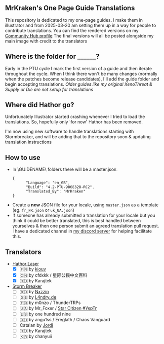 ## MrKraken's One Page Guide Translations
This repository is dedicated to my one-page guides. I make them in illustrator and from 2025-03-20 am setting them up in a way for people to contribute translations.
You can find the rendered versions on my [Community Hub profile](https://robertsspaceindustries.com/community-hub/user/MrKraken)
The final versions will all be posted alongside my main image with credit to the translators

## Where is the folder for ______?
Early in the PTU cycle I mark the first version of a guide and then iterate throughout the cycle. When I think there won't be many changes (normally when the patches become release candidates), I'll add the guide folder and begin accepting translations.
*Older guides like my original XenoThreat & Supply or Die are not setup for translations*

## Where did Hathor go?
Unfortunately Illustrator started crashing whenever I tried to load the translations. So, hopefully only 'for now' Hathor has been removed.

I'm now using new software to handle translations starting with Stormbreaker, and will be adding that to the repository soon & updating translation instructions

## How to use
- In \GUIDENAME\ folders there will be a master.json:
  ```
  {
        "Language": "en_GB",
        "Build": "4.2-PTU-9868328-RC2",
        "Translated_By": "MrKraken"
  }
  ```
 - Create a **new** JSON file for your locale, using `master.json` as a template (eg. `fr_FR.json` or `uk_UA.json`)
 - If someone has already submitted a translation for your locale but you think it could be better translated, this is best handled between yourselves & then one person submit an agreed translation pull request. I have a dedicated channel in [my discord server](https://discord.gg/mrkraken) for helping facilitate this.

## Translators
- [Hathor Laser](https://robertsspaceindustries.com/community-hub/post/hathor-laser-one-page-guide-V4mCVfAgVSXbc)
  - [x] 🇫🇷 by [kiouv](https://x.com/Journalduverse)
  - [x] 🇨🇳 by cfdxkk / 星际公民中文百科
  - [x] 🇭🇺 by Karajtek
- [Storm Breaker](https://robertsspaceindustries.com/community-hub/post/storm-breaker-one-page-guide-XTU7HaiJkZyFs)
  - [ ] 🇧🇷 by [Nxzzin](https://x.com/onxzzin)
  - [ ] 🇩🇪 by [L4ndry_de](https://x.com/L4ndry_de)
  - [ ] 🇫🇷 by m0nzo / ThunderTRPs
  - [ ] 🇺🇦 by Mr_Foxer / [Star Citizen #УкрТг](https://t.me/s/starcitizen_news)
  - [ ] 🇪🇸 by one hundred nine 
  - [ ] 🇷🇺 by angu1ss / Ereglath / Chaos Vanguard
  - [ ] Catalan by [Jordi](https://x.com/jansol)
  - [ ] 🇭🇺 by Karajtek
  - [ ] 🇰🇷 by chanyuii
